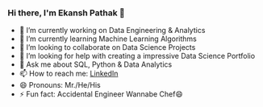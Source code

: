 ### Hi there, I'm Ekansh Pathak 👋

- 🔭 I’m currently working on Data Engineering & Analytics
- 🌱 I’m currently learning Machine Learning Algorithms
- 👯 I’m looking to collaborate on Data Science Projects
- 🤔 I’m looking for help with creating a impressive Data Science Portfolio
- 💬 Ask me about SQL, Python & Data Analytics
- 📫 How to reach me: [LinkedIn](https://linkedin.com/in/ekansh-pathak/)
- 😄 Pronouns: Mr./He/His
- ⚡ Fun fact: Accidental Engineer Wannabe Chef😄
